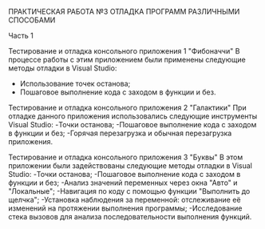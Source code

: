 ПРАКТИЧЕСКАЯ РАБОТА №3
ОТЛАДКА ПРОГРАММ РАЗЛИЧНЫМИ СПОСОБАМИ

Часть 1

Тестирование и отладка консольного приложения 1 "Фибоначчи"
В процессе работы с этим приложением были применены следующие методы отладки в Visual Studio:
- Использование точек останова;
- Пошаговое выполнение кода с заходом в функции и без.

Тестирование и отладка консольного приложения 2 "Галактики"
При отладке данного приложения использовались следующие инструменты Visual Studio:
-Точки останова;
-Пошаговое выполнение кода с заходом в функции и без;
-Горячая перезагрузка и обычная перезагрузка приложения.

Тестирование и отладка консольного приложения 3 "Буквы"
В этом приложении были задействованы следующие методы отладки в Visual Studio:
-Точки останова;
-Пошаговое выполнение кода с заходом в функции и без;
-Анализ значений переменных через окна "Авто" и "Локальные";
-Навигация по коду с помощью функции "Выполнить до щелчка";
-Установка наблюдения за переменной: отслеживание её изменений на протяжении выполнения программы; 
-Исследование стека вызовов для анализа последовательности выполнения функций.